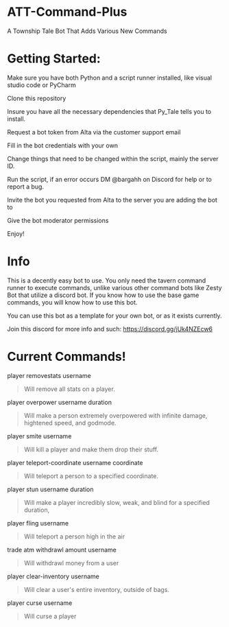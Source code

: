 # ATT-Command-Plus
A Township Tale Bot That Adds Various New Commands


# Getting Started:
Make sure you have both Python and a script runner installed, like visual studio code or PyCharm

Clone this repository

Insure you have all the necessary dependencies that Py_Tale tells you to install.

Request a bot token from Alta via the customer support email

Fill in the bot credentials with your own

Change things that need to be changed within the script, mainly the server ID.

Run the script, if an error occurs DM @bargahh on Discord for help or to report a bug.

Invite the bot you requested from Alta to the server you are adding the bot to

Give the bot moderator permissions

Enjoy!

# Info
This is a decently easy bot to use. You only need the tavern command runner to execute commands, unlike various other command bots like Zesty Bot that utilize a discord bot. If you know how to use the base game commands, you will know how to use this bot.

You can use this bot as a template for your own bot, or as it exists currently.

Join this discord for more info and such: https://discord.gg/jUk4NZEcw6

# Current Commands!
player removestats username
> Will remove all stats on a player.

player overpower username duration
> Will make a person extremely overpowered with infinite damage, hightened speed, and godmode.

player smite username
> Will kill a player and make them drop their stuff.

player teleport-coordinate username coordinate
> Will teleport a person to a specified coordinate.

player stun username duration
> Will make a player incredibly slow, weak, and blind for a specified duration,

player fling username
> Will teleport a person high in the air

trade atm withdrawl amount username 
> Will withdrawl money from a user

player clear-inventory username
> Will clear a user's entire inventory, outside of bags.

player curse username
> Will curse a player
